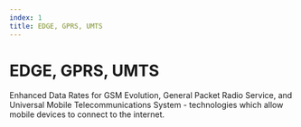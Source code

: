 ```yaml
---
index: 1
title: EDGE, GPRS, UMTS
---
```

# EDGE, GPRS, UMTS

Enhanced Data Rates for GSM Evolution, General Packet Radio Service, and Universal Mobile Telecommunications System - technologies which allow mobile devices to connect to the internet.